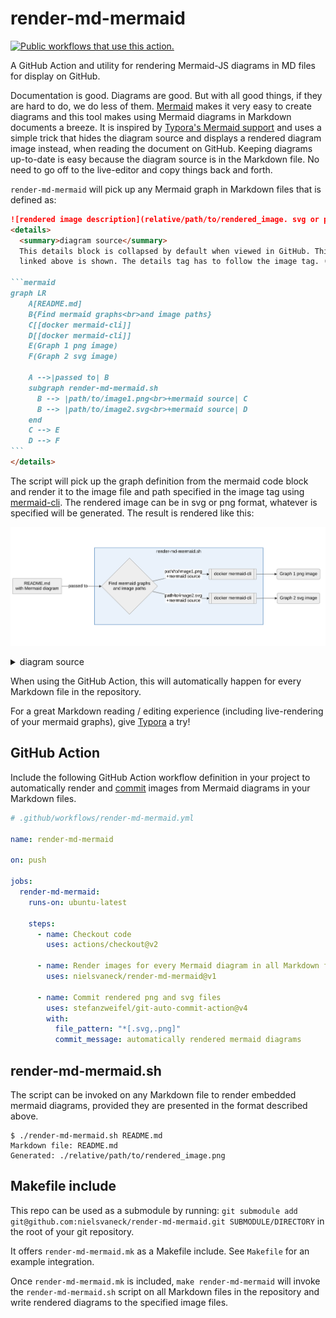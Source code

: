 # render-md-mermaid

<a href="https://github.com/search?o=desc&q=nielsvaneck%2Frender-md-mermaid+path%3A.github%2Fworkflows+language%3AYAML&s=&type=Utility" target="_blank" title="Public workflows that use this action."><img src="https://img.shields.io/endpoint?url=https%3A%2F%2Fapi-git-master.endbug.vercel.app%2Fapi%2Fgithub-actions%2Fused-by%3Faction%3Dnielsvaneck%2Frender-md-mermaid%26badge%3Dtrue" alt="Public workflows that use this action."></a>

A GitHub Action and utility for rendering Mermaid-JS diagrams in MD files for display on GitHub.

Documentation is good. Diagrams are good. But with all good things, if they are hard to do, we do less of them. [Mermaid](https://mermaid-js.github.io/mermaid/#/) makes it very easy to create diagrams and this tool makes using Mermaid diagrams in Markdown documents a breeze. It is inspired by [Typora's Mermaid support](https://support.typora.io/Draw-Diagrams-With-Markdown/) and uses a simple trick that hides the diagram source and displays a rendered diagram image instead, when reading the document on GitHub. Keeping diagrams up-to-date is easy because the diagram source is in the Markdown file. No need to go off to the live-editor and copy things back and forth.

`render-md-mermaid` will pick up any Mermaid graph in Markdown files that is defined as:

~~~markdown
![rendered image description](relative/path/to/rendered_image. svg or png )
<details>
  <summary>diagram source</summary>
  This details block is collapsed by default when viewed in GitHub. This hides the mermaid graph definition, while the rendered image
  linked above is shown. The details tag has to follow the image tag. (newlines allowed)

```mermaid
graph LR
    A[README.md]
    B{Find mermaid graphs<br>and image paths}
    C[[docker mermaid-cli]]
    D[[docker mermaid-cli]]
    E(Graph 1 png image)
    F(Graph 2 svg image)

    A -->|passed to| B
    subgraph render-md-mermaid.sh
      B --> |path/to/image1.png<br>+mermaid source| C
      B --> |path/to/image2.svg<br>+mermaid source| D
    end
    C --> E
    D --> F
```
</details>
~~~

The script will pick up the graph definition from the mermaid code block and render it to the image file and path specified in the
image tag using [mermaid-cli](https://github.com/mermaid-js/mermaid-cli). The rendered image can be in svg or png format, whatever is specified will be generated. The result is rendered like this:

![rendered image description](relative/path/to/rendered_image.png)
<details>
  <summary>diagram source</summary>
  This details block is collapsed by default when viewed in GitHub.
  This hides the mermaid graph definition, while the rendered image
  linked above is shown.
  The details tag has to follow the image tag. (newlines allowed)

```mermaid
graph LR
    A[README.md<br>with Mermaid diagram]
    B{Find mermaid graphs<br>and image paths}
    C[[docker mermaid-cli]]
    D[[docker mermaid-cli]]
    E(Graph 1 png image)
    F(Graph 2 svg image)

    A -->|passed to| B
    subgraph render-md-mermaid.sh
      B --> |path/to/image1.png<br>+mermaid source| C
      B --> |path/to/image2.svg<br>+mermaid source| D
    end
    C --> E
    D --> F
```

</details>

When using the GitHub Action, this will automatically happen for every Markdown file in the repository.

For a great Markdown reading / editing experience (including live-rendering of your mermaid graphs), give [Typora](https://typora.io) a try!

## GitHub Action

Include the following GitHub Action workflow definition in your project to automatically render and [commit](https://github.com/stefanzweifel/git-auto-commit-action) images from Mermaid diagrams in your Markdown files.

```yaml
# .github/workflows/render-md-mermaid.yml

name: render-md-mermaid

on: push

jobs:
  render-md-mermaid:
    runs-on: ubuntu-latest

    steps:
      - name: Checkout code
        uses: actions/checkout@v2

      - name: Render images for every Mermaid diagram in all Markdown files (*.md) in the repo
        uses: nielsvaneck/render-md-mermaid@v1

      - name: Commit rendered png and svg files
        uses: stefanzweifel/git-auto-commit-action@v4
        with:
          file_pattern: "*[.svg,.png]"
          commit_message: automatically rendered mermaid diagrams
```

## render-md-mermaid.sh

The script can be invoked on any Markdown file to render embedded mermaid diagrams, provided they are presented in the format described above.

```shell
$ ./render-md-mermaid.sh README.md
Markdown file: README.md
Generated: ./relative/path/to/rendered_image.png

```

## Makefile include

This repo can be used as a submodule by running: `git submodule add git@github.com:nielsvaneck/render-md-mermaid.git SUBMODULE/DIRECTORY` in the root of your git repository.

It offers `render-md-mermaid.mk` as a Makefile include. See `Makefile` for an example integration.

Once `render-md-mermaid.mk` is included, `make render-md-mermaid` will invoke the `render-md-mermaid.sh` script on all Markdown files in the repository and write rendered diagrams to the specified image files.
